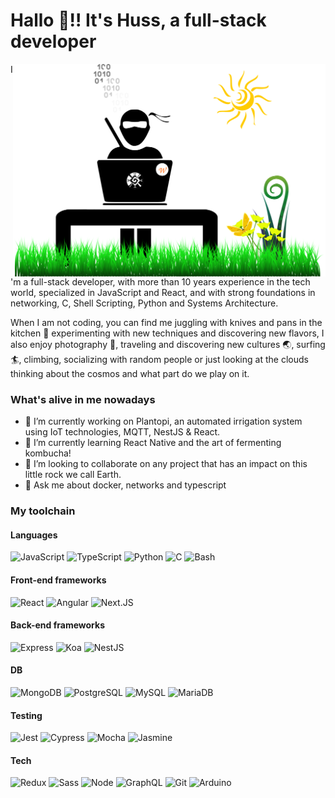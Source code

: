 <link href="profile.css" rel="stylesheet"></link>

# Hallo 🖖!! It's Huss, a full-stack developer

<img align="right" alt="illustration of web developer ninja with grass" src="./assets/NinjaDesktop.svg" width="500" height="340" />

  I'm a full-stack developer, with more than 10 years experience in the tech world, specialized in JavaScript and React, and with strong foundations in networking, C, Shell Scripting, Python and Systems Architecture.

  When I am not coding, you can find me juggling with knives and pans in the kitchen 🥘 experimenting with new techniques and discovering new flavors, I also enjoy photography 📸, traveling and discovering new cultures 🌏, surfing 🏄, climbing, socializing with random people or just looking at the clouds thinking about the cosmos and what part do we play on it.

### What's alive in me nowadays

  - 🔭 I’m currently working on Plantopi, an automated irrigation system using IoT technologies, MQTT, NestJS & React.
  - 🌱 I’m currently learning React Native and the art of fermenting kombucha!
  - 👯 I’m looking to collaborate on any project that has an impact on this little rock we call Earth.
  - 💬 Ask me about docker, networks and typescript

### My toolchain

#### Languages
<p><img alt="JavaScript" src="https://img.shields.io/badge/JavaScript-F7DF1E?style=for-the-badge&logo=javascript&logoColor=black" />
  <img alt="TypeScript" src="https://img.shields.io/badge/TypeScript-3178C6?style=for-the-badge&logo=typescript&logoColor=white" />
  <img alt="Python" src="https://img.shields.io/badge/Python-3776AB?style=for-the-badge&logo=python&logoColor=white" />
  <img alt="C" src="https://img.shields.io/badge/C/C++-00599C?style=for-the-badge&logo=C&logoColor=white" />
  <img alt="Bash" src="https://img.shields.io/badge/Bash-4EAA25?style=for-the-badge&logo=gnu-bash&logoColor=white" /></p>

#### Front-end frameworks
<p><img alt="React" src="https://img.shields.io/badge/React-45b8d8?style=for-the-badge&logo=react&logoColor=white" />
  <img alt="Angular" src="https://img.shields.io/badge/Angular-DD0031?logo=angular&amp;logoColor=white&amp;style=for-the-badge">
  <img alt="Next.JS" src="https://img.shields.io/badge/Next.js-33333d?style=for-the-badge&logo=next.js&logoColor=white" /></p>

#### Back-end frameworks
<p><img alt="Express" src="https://img.shields.io/badge/Express-404D59?style=for-the-badge&logo=express&logoColor=white" />
  <img alt="Koa" src="https://img.shields.io/badge/Koa-33333d?style=for-the-badge&logo=kaggle&logoColor=white" />
  <img alt="NestJS" src="https://img.shields.io/badge/NestJS-E0234E?style=for-the-badge&logo=nestJS&logoColor=white" /></p>

#### DB
<p><img alt="MongoDB" src="https://img.shields.io/badge/MongoDB-13aa52?style=for-the-badge&logo=mongodb&logoColor=white" />
  <img alt="PostgreSQL" src="https://img.shields.io/badge/PostgreSQL-316192?style=for-the-badge&logo=postgresql&logoColor=white" />
  <img alt="MySQL" src="https://img.shields.io/badge/MySQL-F29111?style=for-the-badge&logo=mysql&logoColor=white" />
  <img alt="MariaDB" src="https://img.shields.io/badge/MariaDB-4E629A?style=for-the-badge&logo=mariadb&logoColor=white" /></p>
  
#### Testing
<p><img alt="Jest" src="https://img.shields.io/badge/Jest-C21325?style=for-the-badge&logo=jest&logoColor=white" />
  <img alt="Cypress" src="https://img.shields.io/badge/Cyprdess-17202C?style=for-the-badge&logo=cypress&logoColor=white" />
  <img alt="Mocha" src="https://img.shields.io/badge/Mocha-8d6748?style=for-the-badge&logo=mocha&logoColor=white" />
  <img alt="Jasmine" src="https://img.shields.io/badge/Jasmine-8a4182?style=for-the-badge&logo=jasmine&logoColor=white" />

</p>

  
#### Tech

  <img alt="Redux" src="https://img.shields.io/badge/Redux-764ABC?style=for-the-badge&logo=redux&logoColor=white" />
  <img alt="Sass" src="https://img.shields.io/badge/Sass-CC6699?style=for-the-badge&logo=sass&logoColor=white" />
  <img alt="Node" src="https://img.shields.io/badge/Node-43853d?style=for-the-badge&logo=Node.js&logoColor=white" />
  <img alt="GraphQL" src="https://img.shields.io/badge/GraphQL-E10098?style=for-the-badge&logo=graphql&logoColor=white" />

  <img alt="Git" src="https://img.shields.io/badge/Git-F05032?style=for-the-badge&logo=git&logoColor=white" />  
  <img alt="Arduino" src="https://img.shields.io/badge/Arduino-00979D?style=for-the-badge&logo=arduino&logoColor=white" />
</p>
